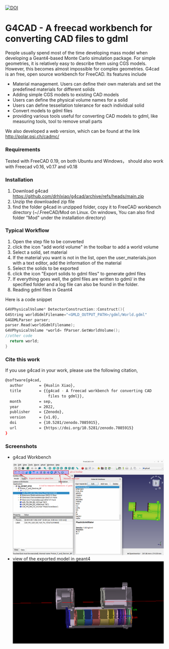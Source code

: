 [![DOI](https://zenodo.org/badge/DOI/10.5281/zenodo.7085915.svg)](https://doi.org/10.5281/zenodo.7085915)
# G4CAD   - A freecad workbench for converting CAD files to gdml 

People usually spend most of the time developing mass model when developing a Geant4-based Monte Carlo simulation package. For simple geometries, it is relatively easy to describe them using CGS models. 
However, this becomes almost impossible for complex geometries. 
G4cad is an free, open source workbench for FreeCAD. Its features include

* Material management.  Users can define their own materials and set the predefined materials for different solids 
* Adding simple CGS models to existing CAD models
* Users can define the physical volume names for a solid
* Users can define tessellation tolerance for each individual solid
* Convert models to gdml files
* providing various tools useful for converting CAD models to gdml, like  measuring tools, tool to remove small parts

We also developed a web version, which can be found at the link http://polar.psi.ch/cadmc/

### Requirements
 Tested with FreeCAD 0.19, on both Ubuntu and Windows，  should also work with Freecad v0.16, v0.17 and v0.18



### Installation
1) Download g4cad https://github.com/drhlxiao/g4cad/archive/refs/heads/main.zip
2) Unzip the downloaded zip file
3) find the folder g4cad in unzipped folder, copy it to FreeCAD workbench directory (~/.FreeCAD/Mod on Linux. On windows, You can also find folder "Mod" under the installation directory)


### Typical Workflow

1) Open the step file to be converted 
2) click the icon "add world volume" in the toolbar to add a world volume 
3) Select a solid, set material
4) If the material you want is not in the list, open the user_materials.json with a text editor, add the information of the material
5) Select the solids to be exported
6) click the icon "Export solids to gdml files" to generate gdml files
7) If everything goes well, the gdml files are written to gdml/ in the specified folder and a log file can also be found in the folder.  
8) Reading gdml files in Geant4

Here is a code snippet 
```cpp
G4VPhysicalVolume* DetectorConstruction::Construct(){
G4String worldGdmlFilename="<GMLD_OUTPUT_PATH>/gdml/World.gdml"
G4GDMLParser parser;
parser.Read(worldGdmlFilename);
G4VPhysicalVolume *world= fParser.GetWorldVolume();     
//other code 
  return world;
}
 ```


### Cite this work
If you use g4cad in your work, please use the following citation,
```sh
@software{g4cad,
  author       = {Hualin Xiao},
  title        = {{g4cad - A freecad workbench for converting CAD 
                   files to gdml}},
  month        = sep,
  year         = 2022,
  publisher    = {Zenodo},
  version      = {v1.0},
  doi          = {10.5281/zenodo.7085915},
  url          = {https://doi.org/10.5281/zenodo.7085915}
}
```

 ### Screenshots
 * g4cad Workbench
![g4cad workbench](./tests/g4cad.png)
 *  view of the exported model in geant4
![converted model in g4](./tests/model_in_g4.png  )

